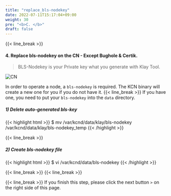```yaml
---
title: "replace_bls-nodekey"
date: 2022-07-11T15:17:04+09:00
weight: 30
pre: "<b>C. </b>"
draft: false
---
```


{{< line_break >}}
#### 4. Replace bls-nodekey on the CN - Except Bughole & Certik.

> BLS-Nodekey is your Private key what you generate with Klay Tool.

![CN](https://raw.githubusercontent.com/klaytn/klaytn-pre-cypress-setup-workshop/main/static/images/nodekey.png)

In order to operate a node, a `bls-nodekey` is required. The KCN binary will create a new one for you if you do not have it. {{< line_break >}}
If you have one, you need to put your `bls-nodekey` into the `data` directory.

##### 1) Delete auto-generated bls-key
{{< highlight html >}}
$ mv /var/kcnd/data/klay/bls-nodekey /var/kcnd/data/klay/bls-nodekey_temp
{{< /highlight >}}

{{< line_break >}}

##### 2) Create bls-nodekey file
{{< highlight html >}}
$ vi /var/kcnd/data/bls-nodekey
{{< /highlight >}}


{{< line_break >}}
{{< line_break >}}

{{< line_break >}}
If you finish this step, please click the next button ```>``` on the right side of this page.
